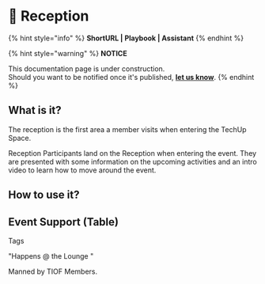 # 🚧 Reception

{% hint style="info" %}
**ShortURL | Playbook | Assistant**
{% endhint %}



{% hint style="warning" %}
**NOTICE**

This documentation page is under construction.\
Should you want to be notified once it's published, [**let us know**](https://tiof.click/TIOFTarianUpdatesService).
{% endhint %}

## What is it?

The reception is the first area a member visits when entering the TechUp Space.

Reception Participants land on the Reception when entering the event. They are presented with some information on the upcoming activities and an intro video to learn how to move around the event.



## How to use it?



## Event Support (Table)

Tags&#x20;

"Happens @ the Lounge "

Manned by TIOF Members.









